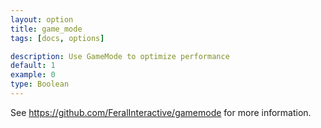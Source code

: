 ```yaml
---
layout: option
title: game_mode
tags: [docs, options]

description: Use GameMode to optimize performance
default: 1
example: 0
type: Boolean
---
```


See https://github.com/FeralInteractive/gamemode for more information.
